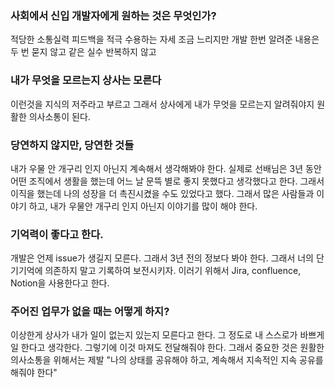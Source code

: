 ### 사회에서 신입 개발자에게 원하는 것은 무엇인가?
적당한 소통실력
피드백을 적극 수용하는 자세
조금 느리지만 개발
한번 알려준 내용은 두 번 묻지 않고
같은 실수 반복하지 않고 


### 내가 무엇을 모르는지 상사는 모른다
이런것을 지식의 저주라고 부르고
그래서 상사에게 내가 무엇을 모르는지 알려줘야지 원활한 의사소통이 된다. 

### 당연하지 않지만, 당연한 것들 
내가 우물 안 개구리 인지 아닌지 계속해서 생각해봐야 한다. 실제로 선배님은 3년 동안 어떤 조직에서 생활을 했는데 어느 날 문뜩 별로 좋지 못했다고 생각했다고 한다. 그래서 이직을 했는데 나의 성장을 더 촉진시켰을 수도 있었다고 했다. 그래서 많은 사람들과 이야기 하고, 내가 우물안 개구리 인지 아닌지 이야기를 많이 해야 한다. 


### 기억력이 좋다고 한다. 
개발은 언제 issue가 생길지 모른다. 그래서 3년 전의 정보다 봐야 한다. 그래서 너의 단기기억에 의존하지 말고 기록하여 보전시키자. 이러기 위해서 Jira, confluence, Notion을 사용한다고 한다.


### 주어진 업무가 없을 때는 어떻게 하지?
이상한게 상사가 내가 일이 없는지 있는지 모른다고 한다. 그 정도로 내 스스로가 바쁘게 일 한다고 생각한다. 그렇기에 이것 마져도 전달해줘야 한다. 그래서 중요한 것은 원활한 의사소통을 위해서는 제발 "나의 상태를 공유해야 하고, 계속해서 지속적인 지속 공유를 해줘야 한다"
